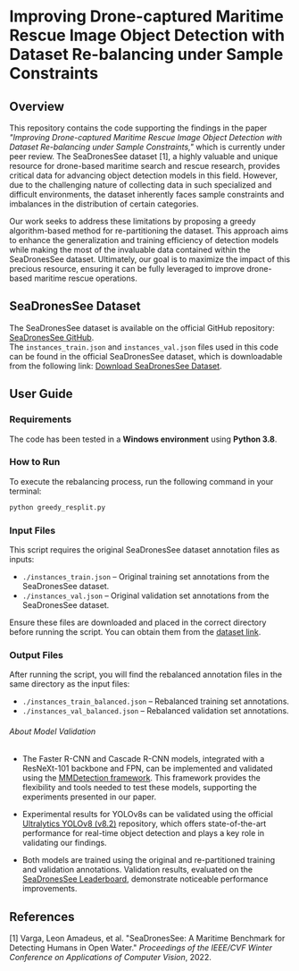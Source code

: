 # Improving Drone-captured Maritime Rescue Image Object Detection with Dataset Re-balancing under Sample Constraints

## Overview

This repository contains the code supporting the findings in the paper *"Improving Drone-captured Maritime Rescue Image Object Detection with Dataset Re-balancing under Sample Constraints,"* which is currently under peer review. The SeaDronesSee dataset [1], a highly valuable and unique resource for drone-based maritime search and rescue research, provides critical data for advancing object detection models in this field. However, due to the challenging nature of collecting data in such specialized and difficult environments, the dataset inherently faces sample constraints and imbalances in the distribution of certain categories.

Our work seeks to address these limitations by proposing a greedy algorithm-based method for re-partitioning the dataset. This approach aims to enhance the generalization and training efficiency of detection models while making the most of the invaluable data contained within the SeaDronesSee dataset. Ultimately, our goal is to maximize the impact of this precious resource, ensuring it can be fully leveraged to improve drone-based maritime rescue operations.



## SeaDronesSee Dataset

The SeaDronesSee dataset is available on the official GitHub repository: [SeaDronesSee GitHub](https://github.com/Ben93kie/SeaDronesSee).  
The `instances_train.json` and `instances_val.json` files used in this code can be found in the official SeaDronesSee dataset, which is downloadable from the following link: [Download SeaDronesSee Dataset](https://cloud.cs.uni-tuebingen.de/index.php/s/aJQPHLGnke68M52).



## User Guide

### Requirements

The code has been tested in a **Windows environment** using **Python 3.8**.

### How to Run

To execute the rebalancing process, run the following command in your terminal:

```bash
python greedy_resplit.py
```

### Input Files

This script requires the original SeaDronesSee dataset annotation files as inputs:

- `./instances_train.json` – Original training set annotations from the SeaDronesSee dataset.
- `./instances_val.json` – Original validation set annotations from the SeaDronesSee dataset.

Ensure these files are downloaded and placed in the correct directory before running the script. You can obtain them from the [dataset link](https://cloud.cs.uni-tuebingen.de/index.php/s/aJQPHLGnke68M52).

### Output Files

After running the script, you will find the rebalanced annotation files in the same directory as the input files:

- `./instances_train_balanced.json` – Rebalanced training set annotations.
- `./instances_val_balanced.json` – Rebalanced validation set annotations.





###### About Model Validation

- The Faster R-CNN and Cascade R-CNN models, integrated with a ResNeXt-101 backbone and FPN, can be implemented and validated using the [MMDetection framework](https://github.com/open-mmlab/mmdetection). This framework provides the flexibility and tools needed to test these models, supporting the experiments presented in our paper.

- Experimental results for YOLOv8s can be validated using the official [Ultralytics YOLOv8 (v8.2)](https://github.com/ultralytics/ultralytics) repository, which offers state-of-the-art performance for real-time object detection and plays a key role in validating our findings.

- Both models are trained using the original and re-partitioned training and validation annotations. Validation results, evaluated on the [SeaDronesSee Leaderboard](https://macvi.org/leaderboard/airborne/seadronessee/object-detection), demonstrate noticeable performance improvements.



## References

[1] Varga, Leon Amadeus, et al. "SeaDronesSee: A Maritime Benchmark for Detecting Humans in Open Water." *Proceedings of the IEEE/CVF Winter Conference on Applications of Computer Vision*, 2022. 